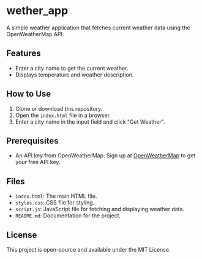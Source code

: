 # wether_app

A simple weather application that fetches current weather data using the OpenWeatherMap API.


## Features
- Enter a city name to get the current weather.
- Displays temperature and weather description.

## How to Use
1. Clone or download this repository.
2. Open the `index.html` file in a browser.
3. Enter a city name in the input field and click "Get Weather".


## Prerequisites
- An API key from OpenWeatherMap. Sign up at [OpenWeatherMap](https://openweathermap.org/api) to get your free API key.


## Files
- `index.html`: The main HTML file.
- `styles.css`: CSS file for styling.
- `script.js`: JavaScript file for fetching and displaying weather data.
- `README.md`: Documentation for the project.

## License
This project is open-source and available under the MIT License.

